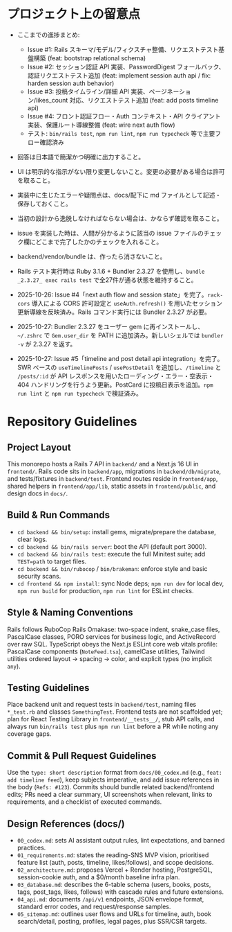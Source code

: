 # プロジェクト上の留意点

- ここまでの進捗まとめ:

  - Issue #1: Rails スキーマ/モデル/フィクスチャ整備、リクエストテスト基盤構築 (feat: bootstrap relational schema)
  - Issue #2: セッション認証 API 実装、PasswordDigest フォールバック、認証リクエストテスト追加 (feat: implement session auth api / fix: harden session auth behavior)
  - Issue #3: 投稿タイムライン/詳細 API 実装、ページネーション/likes_count 対応、リクエストテスト追加 (feat: add posts timeline api)
  - Issue #4: フロント認証フロー・Auth コンテキスト・API クライアント実装、保護ルート導線整備 (feat: wire next auth flow)
  - テスト: `bin/rails test`, `npm run lint`, `npm run typecheck` 等で主要フロー確認済み

- 回答は日本語で簡潔かつ明確に出力すること。
- UI は明示的な指示がない限り変更しないこと。変更の必要がある場合は許可を取ること。
- 実装中に生じたエラーや疑問点は、docs/配下に md ファイルとして記述・保存しておくこと。
- 当初の設計から逸脱しなければならない場合は、かならず確認を取ること。
- issue を実装した時は、人間が分かるように該当の issue ファイルのチェック欄にどこまで完了したかのチェックを入れること。
- backend/vendor/bundle は、作ったら消さないこと。
- Rails テスト実行時は Ruby 3.1.6 + Bundler 2.3.27 を使用し、`bundle _2.3.27_ exec rails test` で全27件が通る状態を維持すること。

- 2025-10-26: Issue #4「next auth flow and session state」を完了。`rack-cors` 導入による CORS 許可設定と `useAuth.refresh()` を用いたセッション更新導線を反映済み。Rails コマンド実行には Bundler 2.3.27 が必要。
- 2025-10-27: Bundler 2.3.27 をユーザー gem に再インストールし、`~/.zshrc` で `Gem.user_dir` を PATH に追加済み。新しいシェルでは `bundler -v` が 2.3.27 を返す。
- 2025-10-27: Issue #5「timeline and post detail api integration」を完了。SWR ベースの `useTimelinePosts` / `usePostDetail` を追加し、`/timeline` と `/posts/:id` が API レスポンスを用いたローディング・エラー・空表示・404 ハンドリングを行うよう更新。PostCard に投稿日表示を追加。`npm run lint` と `npm run typecheck` で検証済み。

# Repository Guidelines

## Project Layout

This monorepo hosts a Rails 7 API in `backend/` and a Next.js 16 UI in `frontend/`. Rails code sits in `backend/app`, migrations in `backend/db/migrate`, and tests/fixtures in `backend/test`. Frontend routes reside in `frontend/app`, shared helpers in `frontend/app/lib`, static assets in `frontend/public`, and design docs in `docs/`.

## Build & Run Commands

- `cd backend && bin/setup`: install gems, migrate/prepare the database, clear logs.
- `cd backend && bin/rails server`: boot the API (default port 3000).
- `cd backend && bin/rails test`: execute the full Minitest suite; add `TEST=path` to target files.
- `cd backend && bin/rubocop` / `bin/brakeman`: enforce style and basic security scans.
- `cd frontend && npm install`: sync Node deps; `npm run dev` for local dev, `npm run build` for production, `npm run lint` for ESLint checks.

## Style & Naming Conventions

Rails follows RuboCop Rails Omakase: two-space indent, snake_case files, PascalCase classes, PORO services for business logic, and ActiveRecord over raw SQL. TypeScript obeys the Next.js ESLint core web vitals profile: PascalCase components (`NoteFeed.tsx`), camelCase utilities, Tailwind utilities ordered layout → spacing → color, and explicit types (no implicit `any`).

## Testing Guidelines

Place backend unit and request tests in `backend/test`, naming files `*_test.rb` and classes `SomethingTest`. Frontend tests are not scaffolded yet; plan for React Testing Library in `frontend/__tests__/`, stub API calls, and always run `bin/rails test` plus `npm run lint` before a PR while noting any coverage gaps.

## Commit & Pull Request Guidelines

Use the `type: short description` format from `docs/00_codex.md` (e.g., `feat: add timeline feed`), keep subjects imperative, and add issue references in the body (`Refs: #123`). Commits should bundle related backend/frontend edits; PRs need a clear summary, UI screenshots when relevant, links to requirements, and a checklist of executed commands.

## Design References (docs/)

- `00_codex.md`: sets AI assistant output rules, lint expectations, and banned practices.
- `01_requirements.md`: states the reading-SNS MVP vision, prioritised feature list (auth, posts, timeline, likes/follows), and scope decisions.
- `02_architecture.md`: proposes Vercel + Render hosting, PostgreSQL, session-cookie auth, and a $0/month baseline infra plan.
- `03_database.md`: describes the 6-table schema (users, books, posts, tags, post_tags, likes, follows) with cascade rules and future extensions.
- `04_api.md`: documents `/api/v1` endpoints, JSON envelope format, standard error codes, and request/response samples.
- `05_sitemap.md`: outlines user flows and URLs for timeline, auth, book search/detail, posting, profiles, legal pages, plus SSR/CSR targets.
